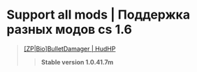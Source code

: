 # Support all mods | Поддержка разных модов cs 1.6


>[[ZP|Bio]BulletDamager | HudHP](http://amx-x.ru/viewtopic.php?f=12&t=36156 "Поддерживаемый ресурс")
>>**Stable version 1.0.41.7m**
